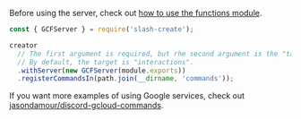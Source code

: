 Before using the server, check out [how to use the functions module](https://www.npmjs.com/package/@google-cloud/functions-framework).

```js
const { GCFServer } = require('slash-create');

creator
  // The first argument is required, but rhe second argument is the "target" or the name of the export.
  // By default, the target is "interactions".
  .withServer(new GCFServer(module.exports))
  .registerCommandsIn(path.join(__dirname, 'commands'));
```

If you want more examples of using Google services, check out [jasondamour/discord-gcloud-commands](https://github.com/jasondamour/discord-gcloud-commands).
